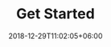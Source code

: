 ---
title: "Get Started"
date: 2018-12-29T11:02:05+06:00
description: "this is meta description"
weight: 1
---